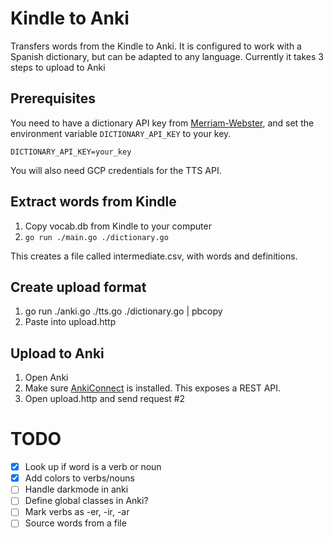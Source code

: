 # Kindle to Anki
Transfers words from the Kindle to Anki. It is configured to work with a Spanish dictionary, but can be adapted to any language. 
Currently it takes 3 steps to upload to Anki

## Prerequisites
You need to have a dictionary API key from [Merriam-Webster](https://dictionaryapi.com/), and set the environment variable `DICTIONARY_API_KEY` to your key.
```
DICTIONARY_API_KEY=your_key
```
You will also need GCP credentials for the TTS API.

## Extract words from Kindle
1. Copy vocab.db from Kindle to your computer
2. `go run ./main.go ./dictionary.go`

This creates a file called intermediate.csv, with words and definitions.

## Create upload format
1. go run ./anki.go ./tts.go ./dictionary.go | pbcopy
2. Paste into upload.http

## Upload to Anki
1. Open Anki
2. Make sure [AnkiConnect](https://ankiweb.net/shared/info/2055492159) is installed. This exposes a REST API.
3. Open upload.http and send request #2


# TODO
* [x] Look up if word is a verb or noun
* [x] Add colors to verbs/nouns
* [ ] Handle darkmode in anki
* [ ] Define global classes in Anki?
* [ ] Mark verbs as -er, -ir, -ar
* [ ] Source words from a file
